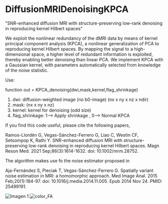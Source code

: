 # DiffusionMRIDenoisingKPCA
"SNR-enhanced diffusion MRI with structure-preserving low-rank denoising in reproducing kernel Hilbert spaces"

We exploit the nonlinear redundancy of the dMRI data by means of kernel principal component analysis (KPCA), a nonlinear generalization of PCA to reproducing kernel Hilbert spaces. By mapping the signal to a high-dimensional space, a higher level of redundant information is exploited, thereby enabling better denoising than linear PCA. We implement KPCA with a Gaussian kernel, with parameters automatically selected from knowledge of the noise statistic.

Use:

function out = KPCA_denoising(dwi,mask,kernel,flag_shrinkage)

1) dwi: diffusion-weighted image (no b0-image) (nx x ny x nz x ndir)
2) mask: (nx x ny x nz)
3) kernel: kernel for denoising (odd size)
4) flag_shrinkage:  1--> Apply shrinkage ,   0--> Normal KPCA


If you find this code useful, please cite the following papers,

Ramos-Llordén G, Vegas-Sánchez-Ferrero G, Liao C, Westin CF, Setsompop K, Rathi Y. SNR-enhanced diffusion MRI with structure-preserving low-rank denoising in reproducing kernel Hilbert spaces. Magn Reson Med. 2021 Sep;86(3):1614-1632. doi: 10.1002/mrm.28752.

The algorithm makes use fo the noise estimator proposed in 

Aja-Fernández S, Pieciak T, Vegas-Sánchez-Ferrero G. Spatially variant noise estimation in MRI: a homomorphic approach. Med Image Anal. 2015 Feb;20(1):184-97. doi: 10.1016/j.media.2014.11.005. Epub 2014 Nov 24. PMID: 25499191.




![Imagen 1](https://github.com/gabrll/DiffusionMRIDenoisingKPCA/assets/49204215/15ac0991-c3e0-4e3e-8882-432adbe7fd91)
![color_FA](https://github.com/gabrll/DiffusionMRIDenoisingKPCA/assets/49204215/abf990a7-bd2b-457b-bb46-658572309818)
